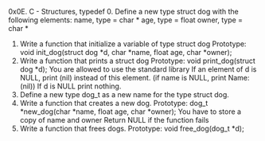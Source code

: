 0x0E. C - Structures, typedef
0. Define a new type struct dog with the following elements:
	name, type = char *
	age, type = float
	owner, type = char *
1. Write a function that initialize a variable of type struct dog
	Prototype: void init_dog(struct dog *d, char *name, float age, char *owner);
2. Write a function that prints a struct dog
	Prototype: void print_dog(struct dog *d);
	You are allowed to use the standard library
	If an element of d is NULL, print (nil) instead of this element. (if name is NULL, print Name: (nil))
	If d is NULL print nothing.
3. Define a new type dog_t as a new name for the type struct dog.
4. Write a function that creates a new dog.
	Prototype: dog_t *new_dog(char *name, float age, char *owner);
	You have to store a copy of name and owner
	Return NULL if the function fails
5. Write a function that frees dogs.
	Prototype: void free_dog(dog_t *d);

